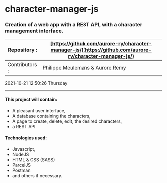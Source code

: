 # character-manager-js

### Creation of a web app with a REST API, with a character management interface.

| Repository :   | [https://github.com/aurore-ry/character-manager-js/](https://github.com/aurore-ry/character-manager-js/)                               |
| -------------- | -------------------------------------------------------------------------------------------------------------------------------------- |
| Contributors : | [Philippe Meulemans](https://github.com/Laverdure77 "Philippe Meulemans") & [Aurore Remy](https://github.com/aurore-ry/ "Aurore Remy") |

2021-10-21 12:50:26 Thursday

---

#### This project will contain:

- A pleasant user interface,
- A database containing the characters,
- A page to create, delete, edit, the desired characters,
- a REST API

#### Technologies used:

- Javascript,
- NodeJS
- HTML & CSS (SASS)
- ParcelJS
- Postman
- and others if necessary.
